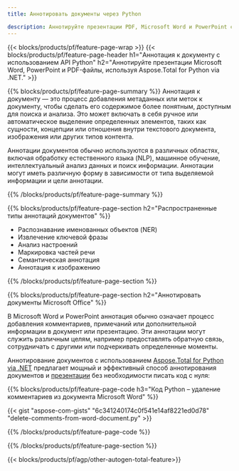 ```yaml
---
title: Аннотировать документы через Python 

description: Аннотируйте презентации PDF, Microsoft Word и PowerPoint с помощью приложения Python. Очистите аннотацию с легкостью.
---
```


{{< blocks/products/pf/feature-page-wrap >}}
{{< blocks/products/pf/feature-page-header h1="Аннотация к документу с использованием API Python" h2="Аннотируйте презентации Microsoft Word, PowerPoint и PDF-файлы, используя Aspose.Total for Python via .NET." >}}

{{% blocks/products/pf/feature-page-summary %}}
Аннотация к документу — это процесс добавления метаданных или меток к документу, чтобы сделать его содержимое более понятным, доступным для поиска и анализа. Это может включать в себя ручное или автоматическое выделение определенных элементов, таких как сущности, концепции или отношения внутри текстового документа, изображения или других типов контента.<br />

Аннотации документов обычно используются в различных областях, включая обработку естественного языка (NLP), машинное обучение, интеллектуальный анализ данных и поиск информации. Аннотации могут иметь различную форму в зависимости от типа выделяемой информации и цели аннотации.

{{% /blocks/products/pf/feature-page-summary  %}}

{{% blocks/products/pf/feature-page-section  h2="Распространенные типы аннотаций документов" %}}

- Распознавание именованных объектов (NER)
- Извлечение ключевой фразы
- Анализ настроений
- Маркировка частей речи
- Семантическая аннотация
- Аннотация к изображению

{{% /blocks/products/pf/feature-page-section %}}

{{% blocks/products/pf/feature-page-section  h2="Аннотировать документы Microsoft Office" %}}


В Microsoft Word и PowerPoint аннотация обычно означает процесс добавления комментариев, примечаний или дополнительной информации в документ или презентацию. Эти аннотации могут служить различным целям, например предоставлять обратную связь, сотрудничать с другими или подчеркивать определенные моменты.   <br />

Аннотирование документов с использованием [Aspose.Total for Python via .NET](https://products.aspose.com/total/python-net/) предлагает мощный и эффективный способ аннотирования документов и [презентации](https://products.aspose.com/total/ru/python-net/annotate/powerpoint/) без необходимости писать код с нуля:<br />

{{% blocks/products/pf/feature-page-code h3="Код Python – удаление комментариев из документа Microsoft Word" %}}

{{< gist "aspose-com-gists" "6c341240174c0f541e14af8221ed0d78" "delete-comments-from-word-document.py" >}}

{{% /blocks/products/pf/feature-page-code  %}}

{{% /blocks/products/pf/feature-page-section %}}

{{< blocks/products/pf/agp/other-autogen-total-feature>}}